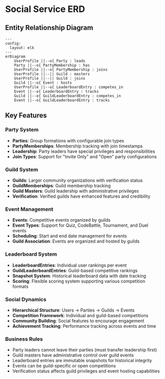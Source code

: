 # Social Service ERD

## Entity Relationship Diagram

```mermaid
---
config:
  layout: elk
---
erDiagram
    UserProfile ||--o{ Party : leads
    Party ||--o{ PartyMembership : has
    UserProfile ||--o{ PartyMembership : joins
    UserProfile ||--|| Guild : masters
    UserProfile ||--|| Guild : joins
    Guild ||--o{ Event : hosts
    UserProfile ||--o{ LeaderboardEntry : competes_in
    Event ||--o{ LeaderboardEntry : tracks
    Guild ||--o{ GuildLeaderboardEntry : competes_in
    Event ||--o{ GuildLeaderboardEntry : tracks
```

## Key Features

### Party System
- **Parties**: Group formations with configurable join types
- **PartyMemberships**: Membership tracking with join timestamps
- **Leadership**: Party leaders have special privileges and responsibilities
- **Join Types**: Support for "Invite Only" and "Open" party configurations

### Guild System
- **Guilds**: Larger community organizations with verification status
- **GuildMemberships**: Guild membership tracking
- **Guild Masters**: Guild leadership with administrative privileges
- **Verification**: Verified guilds have enhanced features and credibility

### Event Management
- **Events**: Competitive events organized by guilds
- **Event Types**: Support for Quiz, CodeBattle, Tournament, and Duel events
- **Scheduling**: Start and end date management for events
- **Guild Association**: Events are organized and hosted by guilds

### Leaderboard System
- **LeaderboardEntries**: Individual user rankings per event
- **GuildLeaderboardEntries**: Guild-based competitive rankings
- **Snapshot System**: Historical leaderboard data with date tracking
- **Scoring**: Flexible scoring system supporting various competition formats

### Social Dynamics
- **Hierarchical Structure**: Users → Parties → Guilds → Events
- **Competition Framework**: Individual and guild-based competitions
- **Community Building**: Social features to encourage engagement
- **Achievement Tracking**: Performance tracking across events and time

### Business Rules
- Party leaders cannot leave their parties (must transfer leadership first)
- Guild masters have administrative control over guild events
- Leaderboard entries are immutable snapshots for historical integrity
- Events can be guild-specific or open competitions
- Verification status affects guild privileges and event hosting capabilities